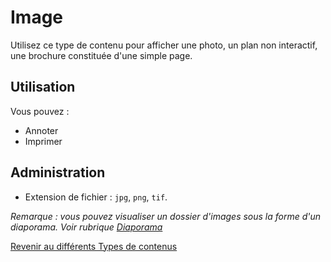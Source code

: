 ﻿# Image

Utilisez ce type de contenu pour afficher une photo, un plan non interactif, une brochure constituée d'une simple page.

## Utilisation

Vous pouvez :

- Annoter
- Imprimer

## Administration

- Extension de fichier : `jpg`, `png`, `tif`.

*Remarque : vous pouvez visualiser un dossier d'images sous la forme d'un diaporama. Voir rubrique [Diaporama](slideshow.md)*

[Revenir au différents Types de contenus](content_types.md)